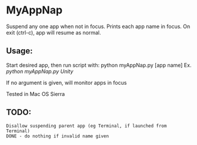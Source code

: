 # MyAppNap
Suspend any one app when not in focus. Prints each app name in focus. On exit (ctrl-c), app will resume as normal.

## Usage:

Start desired app, then run script with:
python myAppNap.py [app name]
Ex. *python myAppNap.py Unity*

If no argument is given, will monitor apps in focus

Tested in Mac OS Sierra

## TODO:

    Disallow suspending parent app (eg Terminal, if launched from Terminal)
    DONE - do nothing if invalid name given
